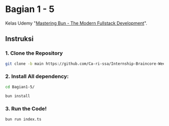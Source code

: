 # Bagian 1 - 5
Kelas Udemy "[Mastering Bun - The Modern Fullstack Development](https://www.udemy.com/course/mastering-bun-the-modern-fullstack-development/)".


## Instruksi
### 1. Clone the Repository
```bash
git clone -b main https://github.com/Ca-ri-ssa/Internship-Braincore-Week2.git
```

### 2. Install All dependency:
```bash
cd Bagian1-5/
```
```bash
bun install
```

### 3. Run the Code!
```bash
bun run index.ts
```